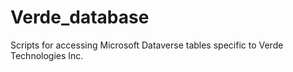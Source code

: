 # Verde_database
 Scripts for accessing Microsoft Dataverse tables specific to Verde Technologies Inc.
